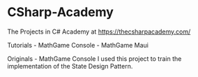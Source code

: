 # CSharp-Academy
The Projects in C# Academy at https://thecsharpacademy.com/

Tutorials
	- MathGame Console 
	- MathGame Maui

Originals
	- MathGame Console
	I used this project to train the implementation of the State Design Pattern.
